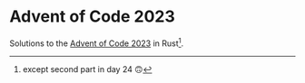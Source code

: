 # Advent of Code 2023

Solutions to the [Advent of Code 2023](https://adventofcode.com/2023) in Rust[^1].

[^1]: except second part in day 24 🙃